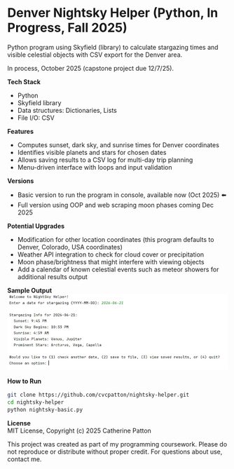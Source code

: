 # Denver Nightsky Helper (Python, In Progress, Fall 2025)
Python program using Skyfield (library) to calculate stargazing times and visible celestial objects with CSV export for the Denver area.  

In process, October 2025 (capstone project due 12/7/25).  

**Tech Stack**  

* Python  
* Skyfield library  
* Data structures: Dictionaries, Lists  
* File I/O: CSV  

**Features**  

* Computes sunset, dark sky, and sunrise times for Denver coordinates  
* Identifies visible planets and stars for chosen dates  
* Allows saving results to a CSV log for multi-day trip planning  
* Menu-driven interface with loops and input validation

**Versions**  

* Basic version to run the program in console, available now (Oct 2025) ⬅️
* Full version using OOP and web scraping moon phases coming Dec 2025

**Potential Upgrades**  

* Modification for other location coordinates (this program defaults to Denver, Colorado, USA coordinates)  
* Weather API integration to check for cloud cover or precipitation  
* Moon phase/brightness that might interfere with viewing objects  
* Add a calendar of known celestial events such as meteor showers for additional results output

**Sample Output**  
![Sample Output](nightsky_helper_output.jpg "Sample Output")

**How to Run**  

```bash  
git clone https://github.com/cvcpatton/nightsky-helper.git  
cd nightsky-helper  
python nightsky-basic.py  
```  

**License**  
MIT License, Copyright (c) 2025 Catherine Patton  

This project was created as part of my programming coursework. Please do not reproduce or distribute without proper credit. For questions about use, contact me.
